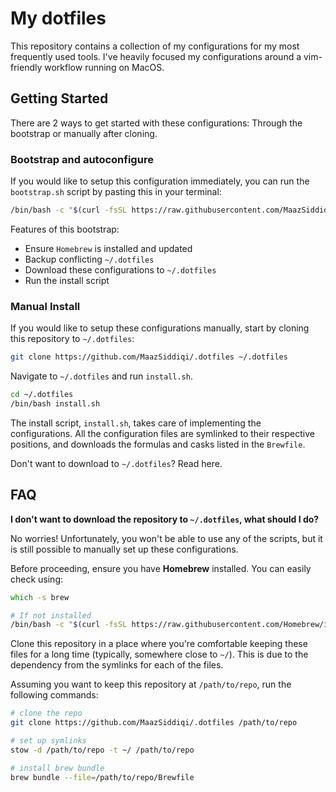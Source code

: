 # My dotfiles

This repository contains a collection of my configurations for my most frequently used tools. I've heavily focused my configurations around a vim-friendly workflow running on MacOS.

## Getting Started

There are 2 ways to get started with these configurations: Through the bootstrap or manually after cloning.

### Bootstrap and autoconfigure

If you would like to setup this configuration immediately, you can run the `bootstrap.sh` script by pasting this in your terminal:

```zsh
/bin/bash -c "$(curl -fsSL https://raw.githubusercontent.com/MaazSiddiqi/.dotfiles/HEAD/bootstrap.sh)"
```

Features of this bootstrap:

- Ensure `Homebrew` is installed and updated
- Backup conflicting `~/.dotfiles`
- Download these configurations to `~/.dotfiles`
- Run the install script

### Manual Install

If you would like to setup these configurations manually, start by cloning this repository to `~/.dotfiles`:

```zsh
git clone https://github.com/MaazSiddiqi/.dotfiles ~/.dotfiles
```

Navigate to `~/.dotfiles` and run `install.sh`.

```zsh
cd ~/.dotfiles
/bin/bash install.sh
```

The install script, `install.sh`, takes care of implementing the configurations. All the configuration files are symlinked to their respective positions, and downloads the formulas and casks listed in the `Brewfile`.

Don't want to download to `~/.dotfiles`? Read here.

## FAQ

**I don't want to download the repository to `~/.dotfiles`, what should I do?**

No worries! Unfortunately, you won't be able to use any of the scripts, but it is still possible to manually set up these configurations.

Before proceeding, ensure you have **Homebrew** installed. You can easily check using:

```zsh
which -s brew

# If not installed
/bin/bash -c "$(curl -fsSL https://raw.githubusercontent.com/Homebrew/install/HEAD/install.sh)"
```

Clone this repository in a place where you're comfortable keeping these files for a long time (typically, somewhere close to `~/`). This is due to the dependency from the symlinks for each of the files.

Assuming you want to keep this repository at `/path/to/repo`, run the following commands:

```zsh
# clone the repo
git clone https://github.com/MaazSiddiqi/.dotfiles /path/to/repo

# set up symlinks
stow -d /path/to/repo -t ~/ /path/to/repo

# install brew bundle
brew bundle --file=/path/to/repo/Brewfile
```
